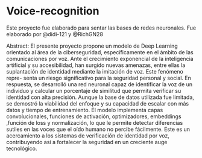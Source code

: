 # Voice-recognition

Este proyecto fue elaborado para sentar las bases de redes neuronales.
Fue elaborado por @didi-121 y @RichGN28

Abstract: El presente proyecto propone un modelo de Deep Learning
orientado al área de la ciberseguridad, específicamente en el ámbito de las
comunicaciones por voz. Ante el crecimiento exponencial de la inteligencia
artificial y su accesibilidad, han surgido nuevas amenazas, entre ellas la
suplantación de identidad mediante la imitación de voz. Este fenómeno repre-
senta un riesgo significativo para la seguridad personal y social. En respuesta,
se desarrolló una red neuronal capaz de identificar la voz de un individuo
y calcular un porcentaje de similitud que permita verificar su identidad con
alta precisión. Aunque la base de datos utilizada fue limitada, se demostró la
viabilidad del enfoque y su capacidad de escalar con más datos y tiempo de
entrenamiento. El modelo implementa capas convolucionales, funciones de
activación, optimizadores, embeddings ,función de loss y normalización, lo
que le permite detectar diferencias sutiles en las voces que el oído humano no
percibe fácilmente. Este es un acercamiento a los sistemas de verificación de
identidad por voz, contribuyendo así a fortalecer la seguridad en un creciente
auge tecnológico.
